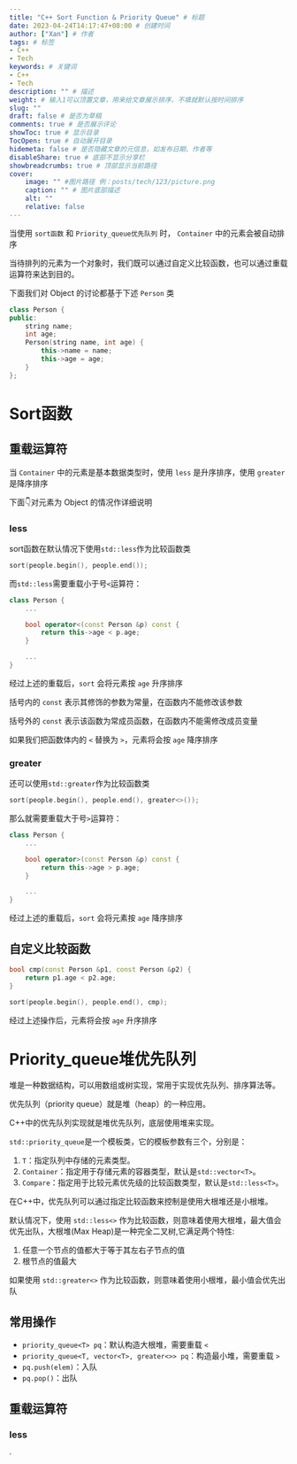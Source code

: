 ```yaml
---
title: "C++ Sort Function & Priority Queue" # 标题
date: 2023-04-24T14:17:47+08:00 # 创建时间
author: ["Xan"] # 作者
tags: # 标签
- C++ 
- Tech 
keywords: # 关键词
- C++ 
- Tech 
description: "" # 描述
weight: # 输入1可以顶置文章，用来给文章展示排序，不填就默认按时间排序
slug: ""
draft: false # 是否为草稿
comments: true # 是否展示评论
showToc: true # 显示目录
TocOpen: true # 自动展开目录
hidemeta: false # 是否隐藏文章的元信息，如发布日期、作者等
disableShare: true # 底部不显示分享栏
showbreadcrumbs: true # 顶部显示当前路径
cover:
    image: "" #图片路径 例：posts/tech/123/picture.png
    caption: "" # 图片底部描述
    alt: ""
    relative: false
---
```


当使用 `sort函数` 和 `Priority_queue优先队列` 时， `Container` 中的元素会被自动排序

当待排列的元素为一个对象时，我们既可以通过自定义比较函数，也可以通过重载运算符来达到目的。

下面我们对 Object 的讨论都基于下述 `Person` 类
```cpp
class Person {  
public:  
	string name;  
	int age;  
	Person(string name, int age) {  
		this->name = name;  
		this->age = age;  
	}  
};
```
# Sort函数
## 重载运算符
当 `Container` 中的元素是基本数据类型时，使用 `less` 是升序排序，使用 `greater` 是降序排序

下面👇对元素为 Object 的情况作详细说明
### less
sort函数在默认情况下使用`std::less`作为比较函数类
```cpp
sort(people.begin(), people.end());
```

而`std::less`需要重载小于号`<`运算符：
```cpp
class Person {
	...

	bool operator<(const Person &p) const {  
		return this->age < p.age;  
	}

	...
}
```
经过上述的重载后，`sort` 会将元素按 `age` 升序排序

括号内的 `const` 表示其修饰的参数为常量，在函数内不能修改该参数

括号外的 `const` 表示该函数为常成员函数，在函数内不能需修改成员变量 

如果我们把函数体内的 `<` 替换为 `>`，元素将会按 `age` 降序排序

### greater
还可以使用`std::greater`作为比较函数类
```cpp
sort(people.begin(), people.end(), greater<>());
```

那么就需要重载大于号`>`运算符：
```cpp
class Person {
	...

	bool operator>(const Person &p) const {  
		return this->age > p.age;  
	}

	...
}
```
经过上述的重载后，`sort` 会将元素按 `age` 降序排序

## 自定义比较函数
```cpp
bool cmp(const Person &p1, const Person &p2) {  
	return p1.age < p2.age;  
}

sort(people.begin(), people.end(), cmp);
```
经过上述操作后，元素将会按 `age` 升序排序

# Priority_queue堆优先队列 
堆是一种数据结构，可以用数组或树实现，常用于实现优先队列、排序算法等。  

优先队列（priority queue）就是堆（heap）的一种应用。

C++中的优先队列实现就是堆优先队列，底层使用堆来实现。  

`std::priority_queue`是一个模板类，它的模板参数有三个，分别是：

1.  `T`：指定队列中存储的元素类型。
2.  `Container`：指定用于存储元素的容器类型，默认是`std::vector<T>`。
3.  `Compare`：指定用于比较元素优先级的比较函数类型，默认是`std::less<T>`。

在C++中，优先队列可以通过指定比较函数来控制是使用大根堆还是小根堆。

默认情况下，使用 `std::less<>` 作为比较函数，则意味着使用大根堆，最大值会优先出队，大根堆(Max Heap)是一种完全二叉树,它满足两个特性:
1. 任意一个节点的值都大于等于其左右子节点的值
2. 根节点的值最大

如果使用 `std::greater<>` 作为比较函数，则意味着使用小根堆，最小值会优先出队

## 常用操作
- `priority_queue<T> pq`：默认构造大根堆，需要重载 `<`
- `priority_queue<T, vector<T>, greater<>> pq`：构造最小堆，需要重载 `>`
- `pq.push(elem)`：入队
- `pq.pop()`：出队

## 重载运算符 
### less
·